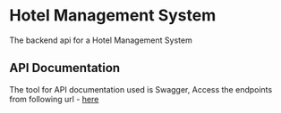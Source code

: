 # Hotel Management System
The backend api for a Hotel Management System


## API Documentation ##
The tool for API documentation used is Swagger, 
Access the endpoints from following url - [here](http://localhost:8081/swagger-ui/index.html#/)









